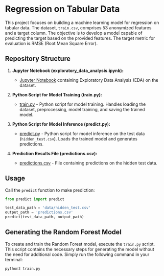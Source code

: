 # Regression on Tabular Data

This project focuses on building a machine learning model for regression on tabular data. The dataset, `train.csv`, comprises 53 anonymized features and a target column. The objective is to develop a model capable of predicting the target based on the provided features. The target metric for evaluation is RMSE (Root Mean Square Error).

## Repository Structure

1. **Jupyter Notebook (exploratory_data_analysis.ipynb):**
   - [Jupyter Notebook](exploratory_data_analysis.ipynb) containing Exploratory Data Analysis (EDA) on the dataset.

2. **Python Script for Model Training (train.py):**
   - [train.py](train.py) - Python script for model training. Handles loading the dataset, preprocessing, model training, and saving the trained model.

3. **Python Script for Model Inference (predict.py):**
   - [predict.py](predict.py) - Python script for model inference on the test data (`hidden_test.csv`). Loads the trained model and generates predictions.

4. **Prediction Results File (predictions.csv):**
   - [predictions.csv](predictions.csv) - File containing predictions on the hidden test data.

## Usage

Call the `predict` function to make prediction:

```python
from predict import predict 

test_data_path = 'data/hidden_test.csv'
output_path = 'predictions.csv'
predict(test_data_path, output_path)

```

## Generating the Random Forest Model

To create and train the Random Forest model, execute the `train.py` script. This script contains the necessary steps for generating the model without the need for additional code. Simply run the following command in your terminal:

```bash
python3 train.py
```


